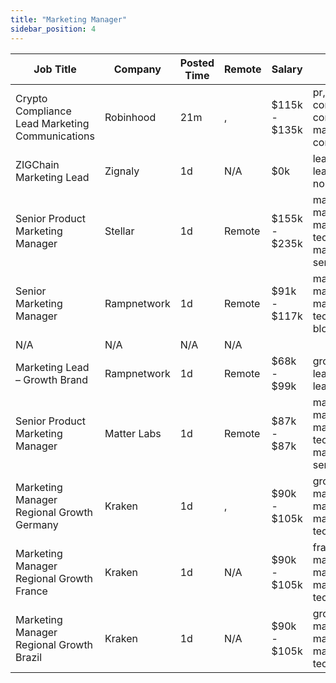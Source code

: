 ```yaml
---
title: "Marketing Manager"
sidebar_position: 4
---
```


| Job Title | Company | Posted Time | Remote | Salary | Tags | Apply Link |
|-----------|---------|-------------|--------|--------|------|------------|
| Crypto Compliance Lead Marketing Communications | Robinhood | 21m | , | $115k - $135k | pr, non tech, communications, compliance, marketing communication | [Apply](https://web3.career/crypto-compliance-lead-marketing-communications-robinhood/106056) |
| ZIGChain Marketing Lead | Zignaly | 1d | N/A | $0k | lead, marketing lead, marketing, non tech, remote | [Apply](https://web3.career/zigchain-marketing-lead-zignaly/106002) |
| Senior Product Marketing Manager | Stellar | 1d | Remote | $155k - $235k | marketing manager, marketing, non tech, product marketing, senior | [Apply](https://web3.career/senior-product-marketing-manager-stellar/105241) |
| Senior Marketing Manager | Rampnetwork | 1d | Remote | $91k - $117k | marketing manager, marketing, non tech, senior, blockchain | [Apply](https://web3.career/senior-marketing-manager-rampnetwork/104616) |
| N/A | N/A | N/A | N/A |  |  | [Apply](https://web3.career/metana) |
| Marketing Lead – Growth Brand | Rampnetwork | 1d | Remote | $68k - $99k | growth, brand, lead, marketing lead, marketing | [Apply](https://web3.career/marketing-lead-growth-brand-rampnetwork/104615) |
| Senior Product Marketing Manager | Matter Labs | 1d | Remote | $87k - $87k | marketing manager, marketing, non tech, product marketing, senior | [Apply](https://web3.career/senior-product-marketing-manager-matterlabs/105984) |
| Marketing Manager Regional Growth Germany | Kraken | 1d | , | $90k - $105k | growth, marketing manager, marketing, non tech, remote | [Apply](https://web3.career/marketing-manager-regional-growth-germany-kraken/105983) |
| Marketing Manager Regional Growth France | Kraken | 1d | N/A | $90k - $105k | france, growth, marketing manager, marketing, non tech | [Apply](https://web3.career/marketing-manager-regional-growth-france-kraken/105982) |
| Marketing Manager Regional Growth Brazil | Kraken | 1d | N/A | $90k - $105k | growth, marketing manager, marketing, non tech, blockchain | [Apply](https://web3.career/marketing-manager-regional-growth-brazil-kraken/105981) |
